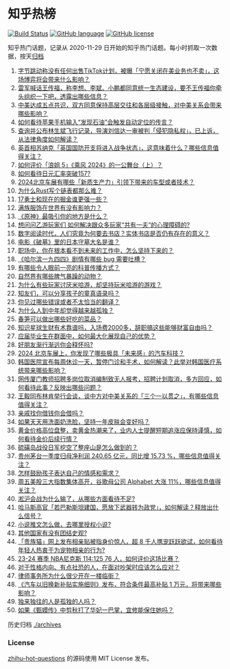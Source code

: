 # 知乎热榜
[![Build Status](https://github.com/ToWeLong/zhihu-hot-questions/workflows/CI/badge.svg)](https://github.com/ToWeLong/zhihu-hot-questions/actions)
[![GitHub language](https://img.shields.io/badge/language-golang-orange.svg)](https://golang.org/)
[![GitHub license](https://img.shields.io/github/license/ToWeLong/zhihu-hot-questions)](https://github.com/ToWeLong/zhihu-hot-questions/blob/main/LICENSE)

知乎热门话题，记录从 2020-11-29 日开始的知乎热门话题。每小时抓取一次数据，按天[归档](./archives)

<!-- BEGIN -->

1. [字节跳动称没有任何出售TikTok计划，被曝「宁愿关闭在美业务也不卖」，这场博弈将会带来什么影响？](https://www.zhihu.com/question/654182954)
1. [雷军喊话王传福，称李想、李斌、小鹏都同意统一生态建设，要不王传福你牵头组织一下吧，透露出哪些信息？](https://www.zhihu.com/question/654176348)
1. [中美达成五点共识，双方同意保持高层交往和各层级接触，对中美关系会带来哪些影响？](https://www.zhihu.com/question/654194268)
1. [如何看待苹果手机输入“发现石油”会触发自动定位的传言？](https://www.zhihu.com/question/654080356)
1. [查询并公布林生斌飞行记录，导演刘信达一审被判「侵犯隐私权」，已上诉，从法律角度如何解读？](https://www.zhihu.com/question/654153353)
1. [英首相苏纳克「英国国防开支将进入战争状态」，这意味着什么？哪些信息值得关注？](https://www.zhihu.com/question/653958525)
1. [如何评价「浪姐 5」《乘风 2024》的一公舞台（上）？](https://www.zhihu.com/question/654168515)
1. [如何看待日元汇率突破157?](https://www.zhihu.com/question/654193303)
1. [2024北京车展有哪些「新质生产力」引领下带来的车型或者技术？](https://www.zhihu.com/question/653739279)
1. [为什么Rust写个链表都那么难？](https://www.zhihu.com/question/472894495)
1. [17勇士和现在的掘金谁更强一些？](https://www.zhihu.com/question/653752782)
1. [满族服饰在世界有没有影响力？](https://www.zhihu.com/question/654060691)
1. [《原神》最吸引你的地方是什么？](https://www.zhihu.com/question/654217184)
1. [想问问乙游玩家们 如何解决跟众多玩家“共有一夫”的心理障碍的?](https://www.zhihu.com/question/654109389)
1. [数字阅读时代，人们究竟为何要去书店？实体书店是否仍有存在的意义？](https://www.zhihu.com/question/653853356)
1. [电影《破墓》里的日本守墓大名是谁？](https://www.zhihu.com/question/653777759)
1. [职场中，你在根本看不到未来的工作中，怎么坚持下来的？](https://www.zhihu.com/question/654214560)
1. [《哈尔滨一九四四》剧情有哪些 bug 需要吐槽？](https://www.zhihu.com/question/653893257)
1. [有哪些令人眼前一亮的科普传播方式？](https://www.zhihu.com/question/653154513)
1. [自然界有哪些脾气暴躁的动物？](https://www.zhihu.com/question/654209879)
1. [为什么有些玩家讨厌米哈游，却坚持玩米哈游的游戏？](https://www.zhihu.com/question/653657403)
1. [知友们，可以分享孩子的童真语录吗？](https://www.zhihu.com/question/652745093)
1. [你见过哪些错误或者不太恰当的翻译？](https://www.zhihu.com/question/42938863)
1. [为什么人到中年却觉得越来越孤独？](https://www.zhihu.com/question/654040538)
1. [春笋可以做出哪些好吃的菜品？](https://www.zhihu.com/question/625315440)
1. [知识星球生财有术靠谱吗，入场费2000多，辞职搞这些能够财富自由吗？](https://www.zhihu.com/question/428941946)
1. [应届毕业生在群面中，如何最大化展现自己的优势？](https://www.zhihu.com/question/651409221)
1. [好朋友渐行渐远你会释怀吗?](https://www.zhihu.com/question/649351362)
1. [2024 北京车展上，你发现了哪些极具「未来感」的汽车科技？](https://www.zhihu.com/question/653348810)
1. [韩国医院宣布每周休诊一天，暂停门诊和手术，如何解读？此举对韩国医疗系统带来哪些影响？](https://www.zhihu.com/question/654162550)
1. [网传厦门教师招聘多岗位取消编制致无人报考，招聘计划取消，多方回应，如何看待此事？反映出哪些问题？](https://www.zhihu.com/question/654175944)
1. [王毅同布林肯举行会谈，谈中方对中美关系的「三个一以贯之」，有哪些信息值得关注？](https://www.zhihu.com/question/654152125)
1. [亲戚找你借钱你会借吗？](https://www.zhihu.com/question/649932902)
1. [如果天天用洗面奶洗脸，坚持一年皮肤会变好吗？](https://www.zhihu.com/question/651337763)
1. [黄金价格高位盘整，卖黄金热潮来了，业内人士提醒短期追涨应保持谨慎，如何看待金价后续行情？](https://www.zhihu.com/question/654103317)
1. [硫磺岛战役日军挖空了整座山是怎么做到的？](https://www.zhihu.com/question/585530498)
1. [贵州茅台一季度归母净利润 240.65 亿元，同比增 15.73 %，哪些信息值得关注？](https://www.zhihu.com/question/654209931)
1. [怎样鼓励孩子表达自己的情感和需求？](https://www.zhihu.com/question/653932859)
1. [周五美股三大指数集体高开，谷歌母公司 Alphabet 大涨 11%，哪些信息值得关注？](https://www.zhihu.com/question/654212281)
1. [淞沪会战为什么输了，从哪些方面看待不足?](https://www.zhihu.com/question/653886649)
1. [哈马斯高官「若巴勒斯坦建国，愿放下武器转为政党」，如何解读？释放出什么信号？](https://www.zhihu.com/question/654156643)
1. [小说推文怎么做，去哪里授权小说?](https://www.zhihu.com/question/553648005)
1. [其他国家有没有团结史观?](https://www.zhihu.com/question/653895040)
1. [「贵族猫」网上发布相亲贴被指身价惊人，超 8 千人携宠跃跃欲试，如何看待年轻人热衷于为宠物相亲的行为?](https://www.zhihu.com/question/654061477)
1. [23-24 赛季 NBA尼克斯 114:125 76 人，如何评价这场比赛？](https://www.zhihu.com/question/654139202)
1. [对于性格内向、有点社恐的人，在面对吵架时应该怎么应对？](https://www.zhihu.com/question/653937999)
1. [律师事务所为什么很少开在一楼临街？](https://www.zhihu.com/question/653853201)
1. [《汽车以旧换新补贴实施细则》发布，符合条件最高补贴 1 万元，将带来哪些影响？](https://www.zhihu.com/question/654185035)
1. [独来独往的人是孤独的人吗？](https://www.zhihu.com/question/653672862)
1. [如果《甄嬛传》中剪秋打了华妃一巴掌，宜修能保住她吗？](https://www.zhihu.com/question/653882378)

<!-- END -->

历史归档 [./archives](./archives)


### License
[zhihu-hot-questions](https://github.com/towelong/zhihu-hot-questions) 的源码使用 MIT License 发布。